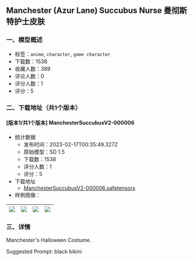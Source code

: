 ## Manchester (Azur Lane) Succubus Nurse 曼彻斯特护士皮肤
### 一、模型概述

- 标签：`anime`, `character`, `game character`
- 下载数：1538
- 收藏人数：389
- 评论人数：0
- 评分人数：1
- 评分：5

### 二、下载地址（共1个版本）

#### [版本1/共1个版本] ManchesterSuccubusV2-000006

- 统计数据
  - 发布时间：2023-02-17T00:35:49.327Z
  - 原始模型：SD 1.5
  - 下载数：1538
  - 评分人数：1
  - 评分：5
- 下载地址
  - [ManchesterSuccubusV2-000006.safetensors](https://civitai.com/api/download/models/9268)
- 样例图像：

| <img src="https://image.civitai.com/xG1nkqKTMzGDvpLrqFT7WA/fb155d3a-be50-41fa-ac51-8bc79f486200/width=450/88760.jpeg" /> | <img src="https://image.civitai.com/xG1nkqKTMzGDvpLrqFT7WA/28eba98e-40c4-4dd6-01d5-dc06304eaa00/width=450/88758.jpeg" /> | <img src="https://image.civitai.com/xG1nkqKTMzGDvpLrqFT7WA/dc995416-e9ae-4d2e-e795-72a9b8ddad00/width=450/88764.jpeg" /> | <img src="https://image.civitai.com/xG1nkqKTMzGDvpLrqFT7WA/45e6c639-c95c-48cc-4cbb-4e3bd7d0da00/width=450/88766.jpeg" /> |
| ---- | ---- | ---- | ---- |


### 三、详情
<p>Manchester's Halloween Costume.</p><p>Suggested Prompt: black bikini</p>